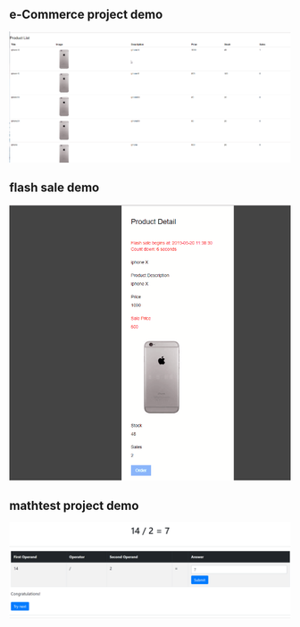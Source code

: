 ## e-Commerce project demo

![demo](/flashsale/demo.gif)

## flash sale demo

![demo](/flashsale/flashsale.gif)


## mathtest project demo

![demo](/mathtest/demo.gif)